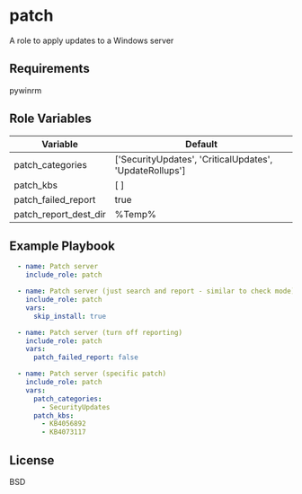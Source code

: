 patch
=========

A role to apply updates to a Windows server

Requirements
------------

pywinrm

Role Variables
--------------

| Variable | Default |
| --- | --- |
| patch_categories | \['SecurityUpdates', 'CriticalUpdates', 'UpdateRollups'\] |
| patch_kbs | \[ \] |
| patch_failed_report | true |
| patch_report_dest_dir | %Temp% |

Example Playbook
----------------
```yaml
  - name: Patch server
    include_role: patch

  - name: Patch server (just search and report - similar to check mode)
    include_role: patch
    vars:
      skip_install: true

  - name: Patch server (turn off reporting)
    include_role: patch
    vars:
      patch_failed_report: false

  - name: Patch server (specific patch)
    include_role: patch
    vars:
      patch_categories:
        - SecurityUpdates
      patch_kbs:
        - KB4056892
        - KB4073117
```

License
-------

BSD
